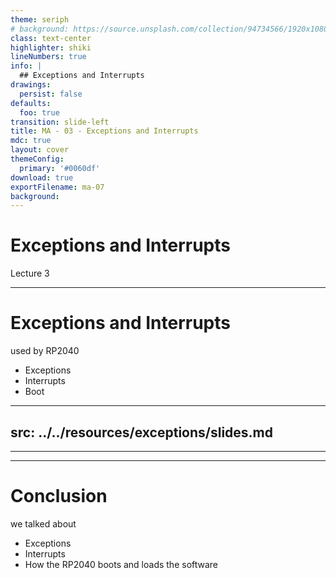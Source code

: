 ```yaml
---
theme: seriph
# background: https://source.unsplash.com/collection/94734566/1920x1080
class: text-center
highlighter: shiki
lineNumbers: true
info: |
  ## Exceptions and Interrupts
drawings:
  persist: false
defaults:
  foo: true
transition: slide-left
title: MA - 03 - Exceptions and Interrupts
mdc: true
layout: cover
themeConfig:
  primary: '#0060df'
download: true
exportFilename: ma-07
background:
---
```


# Exceptions and Interrupts
Lecture 3

---

# Exceptions and Interrupts
used by RP2040

- Exceptions
- Interrupts
- Boot

<!-- Exceptions -->

---
src: ../../resources/exceptions/slides.md
---

---
---
# Conclusion
we talked about

- Exceptions
- Interrupts
- How the RP2040 boots and loads the software
